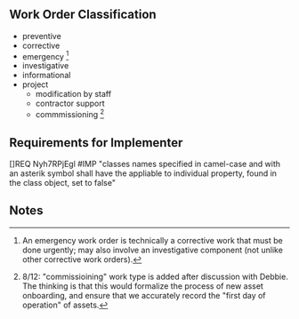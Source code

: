 ## Work Order Classification

* preventive
* corrective
* emergency [^1]
* investigative
* informational
* project
  * modification by staff
  * contractor support 
  * commmissioning [^2]

## Requirements for Implementer

[]REQ Nyh7RPjEgl #IMP "classes names specified in camel-case and with an asterik symbol shall have the appliable to individual property, found in the class object, set to false"

## Notes
[^1]: An emergency work order is technically a corrective work that must be done urgently; may also involve an investigative component (not unlike other corrective work orders).
[^2]: 8/12: "commissioining" work type is added after discussion with Debbie. The thinking is that this would formalize the process of new asset onboarding, and ensure that we accurately record the "first day of operation" of assets. 
